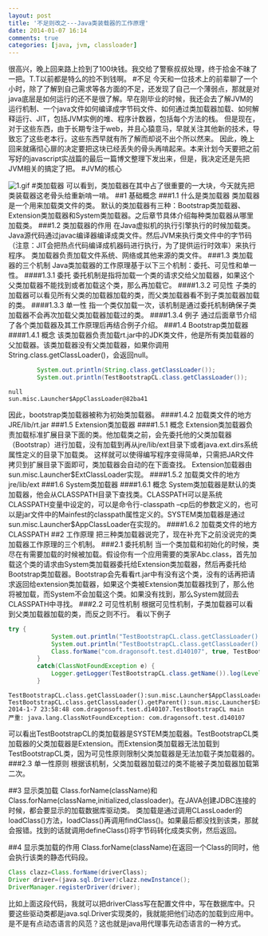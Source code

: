 ```yaml
---
layout: post
title: '不足则改之---Java类装载器的工作原理'
date: 2014-01-07 16:14
comments: true
categories: [java, jvm, classloader]
---
```

很高兴，晚上回来路上捡到了100块钱。我交给了警察叔叔处理，终于拾金不昧了一把。T.T以前都是特么的捡不到钱啊。
#不足
今天和一位技术上的前辈聊了一个小时，除了了解到自己需求等各方面的不足，还发现了自己一个薄弱点，那就是对java底层是如何运行的还不是很了解。早在刚毕业的时候，我还会去了解JVM的运行机制、一个java文件如何编译成字节码文件、如何通过类加载器加载、如何解释运行、JIT，包括JVM实例的堆、程序计数器，包括每个方法的栈。
但是现在，对于这些东西，由于长期专注于web，并且心猿意马，早就关注其他新的技术，导致忘了这些老本行。这些东西早就有所了解而却说不出个所以然来。
因此，晚上回来就痛彻心扉的决定要把这块已经丢失的骨头再啃起来。本来计划今天要把之前写好的javascript实战篇的最后一篇博文整理下发出来，但是，我决定还是先把JVM相关的搞定了把。
#JVM的核心

![1.gif](http://user-image.logdown.io/user/3769/blog/3827/post/174805/kWlOwaDJSbGCe5LDNuxi_1.gif)
#类加载器
可以看到，类加载器在其中占了很重要的一大块，今天就先把类装载器这老骨头给重新啃一啃。
##1 基础概念
###1.1 什么是类加载器
类加载器是一个用来加载类文件的类。
默认的类加载器有三种：Bootstrap类加载器、Extension类加载器和System类加载器。之后章节具体介绍每种类加载器从哪里加载类。
###1.2 类加载器的作用
在Java虚拟机的执行引擎执行的时候加载类。
Java源代码通过javac编译器编译成类文件。然后JVM来执行类文件中的字节码（注意：JIT会把热点代码编译成机器码进行执行，为了提供运行时效率）来执行程序。
类加载器负责加载文件系统、网络或其他来源的类文件。
###1.3 类加载器的三个机制
Java类加载器的工作原理基于以下三个机制：委托、可见性和单一性。
####1.3.1 委托
委托机制是指将加载一个类的请求交给父加载器，如果这个父类加载器不能找到或者加载这个类，那么再加载它。
####1.3.2 可见性
子类的加载器可以看见所有父类的加载器加载的类，而父类加载器看不到子类加载器加载的类。
####1.3.3 单一性
指一个类仅加载一次，该机制是通过委托机制确保子类加载器不会再次加载父类加载器加载过的类。
####1.3.4 例子
通过后面章节介绍了各个类加载器及其工作原理后再结合例子介绍。
###1.4 Bootstrap类加载器
####1.4.1 概念
该类加载器负责加载rt.jar中的JDK类文件，他是所有类加载器的父加载器。该类加载器没有父类加载器，如果你调用String.class.getClassLoader()，会返回null。
```java
        System.out.println(String.class.getClassLoader());
        System.out.println(TestBootstrapCL.class.getClassLoader());
```
``` Console
null
sun.misc.Launcher$AppClassLoader@82ba41
```
因此，bootstrap类加载器被称为初始类加载器。
####1.4.2 加载类文件的地方
JRE/lib/rt.jar
###1.5 Extension类加载器
####1.5.1 概念
Extension类加载器负责加载标准扩展目录下面的类。他加载类之前，会先委托他的父类加载器（Bootstrap）进行加载，没有加载到再从jre/lib/ext目录下或者java.ext.dirs系统属性定义的目录下加载类。
这样就可以使得编写程序变得简单，只需把JAR文件拷贝到扩展目录下面即可，类加载器会自动的在下面查找。
Extension加载器由sun.misc.Launcher$ExtClassLoader实现。
####1.5.2 加载类文件的地方
jre/lib/ext
###1.6 System类加载器
####1.6.1 概念
System类加载器是默认的类加载器，他会从CLASSPATH目录下查找类。CLASSPATH可以是系统CLASSPATH变量中设定的，可以是命令行-classpath –cp后的参数定义的，也可以是jar文件中的Mainfest的classpath属性定义的。SYSTEM类加载器是通过sun.misc.Launcher$AppClassLoader在实现的。
####1.6.2 加载类文件的地方
CLASSPATH
##2 工作原理
把三种类加载器说完了，现在补充下之前没说完的类加载器工作原理的三个机制。
###2.1 委托机制
当一个类加载和初始化的时候，类尽在有需要加载的时候被加载。假设你有一个应用需要的类家Abc.class，首先加载这个类的请求由System类加载器委托给Extension类加载器，然后再委托给Bootstrap类加载器。Bootstrap会先看看rt.jar中有没有这个类，没有的话再把请求返回给extension类加载器，如果这个类被Extension类加载器找到了，那么他将被加载，而System不会加载这个类。如果没有找到，那么System就回去CLASSPATH中寻找。
###2.2 可见性机制
根据可见性机制，子类加载器可以看到父类加载器加载的类，而反之则不行。
看以下例子
```java
try {
            System.out.println("TestBootstrapCL.class.getClassLoader():"+TestBootstrapCL.class.getClassLoader());
            System.out.println("TestBootstrapCL.class.getClassLoader().getParent():"+TestBootstrapCL.class.getClassLoader().getParent());
            Class.forName("com.dragonsoft.test.d140107", true, TestBootstrapCL.class.getClassLoader().getParent());
        }
        catch(ClassNotFoundException e) {
            Logger.getLogger(TestBootstrapCL.class.getName()).log(Level.SEVERE, e.toString());
        }
```

``` Console
TestBootstrapCL.class.getClassLoader():sun.misc.Launcher$AppClassLoader@82ba41
TestBootstrapCL.class.getClassLoader().getParent():sun.misc.Launcher$ExtClassLoader@923e30
2014-1-7 23:58:48 com.dragonsoft.test.d140107.TestBootstrapCL main
严重: java.lang.ClassNotFoundException: com.dragonsoft.test.d140107
```
可以看出TestBootstrapCL的类加载器是SYSTEM类加载器。TestBootstrapCL类加载器的父类加载器是Extension。而Extension类加载器无法加载到TestBootstrapCL类，因为可见性原则限制父类加载器是无法加载子类加载器的。
###2.3 单一性原则
根据该机制，父类加载器加载过的类不能被子类加载器加载第二次。

##3 显示类加载
Class.forName(className)和 Class.forName(className,initialized,classloader)。在JAVA创建JDBC连接的时候，都会要显示的加载数据库驱动类。
类加载是通过调用CLassLoader的loadClass()方法，loadClass()再调用findClass()。如果最后都没找到该类，那就会报错。找到的话就调用defineClass()将字节码转化成类实例，然后返回。


##4 显示类加载的作用
Class.forName(className)在返回一个Class的同时，他会执行该类的静态代码段。
```java
Class clazz=Class.forName(driverClass);
Driver driver=(java.sql.Driver)clazz.newInstance();
DriverManager.registerDriver(driver);
```
比如上面这段代码，我就可以把driverClass写在配置文件中，写在数据库中。只要这些驱动类都是java.sql.Driver实现类的，我就能把他们动态的加载到应用中。是不是有点动态语言的风范？这也就是java用代理事先动态语言的一种方式。



